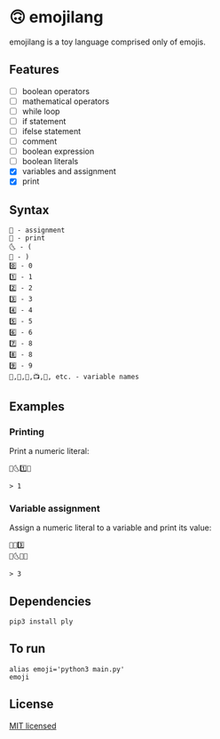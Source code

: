 # 🙃 emojilang

emojilang is a toy language comprised only of emojis.

## Features
- [ ] boolean operators
- [ ] mathematical operators
- [ ] while loop
- [ ] if statement
- [ ] ifelse statement
- [ ] comment
- [ ] boolean expression
- [ ] boolean literals
- [x] variables and assignment
- [x] print

## Syntax

```
📌 - assignment
📢 - print
🌜 - (
🌛 - )
0️⃣ - 0
1️⃣ - 1
2️⃣ - 2
3️⃣ - 3
4️⃣ - 4
5️⃣ - 5
6️⃣ - 6
7️⃣ - 8
8️⃣ - 8
9️⃣ - 9
🦁,🐹,🛵,📺,🥨, etc. - variable names
```


## Examples

### Printing

Print a numeric literal:

```
📢🌜1️⃣🌛

> 1
```

### Variable assignment

Assign a numeric literal to a variable and print its value:

```
🦁📌3️⃣
📢🌜🦁🌛

> 3
```


## Dependencies
```
pip3 install ply
```

## To run

```
alias emoji='python3 main.py'
emoji
```

## License

[MIT licensed](LICENSE)